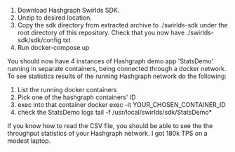 1. Download Hashgraph Swirlds SDK.
2. Unzip to desired location.
3. Copy the sdk directory from extracted archive to ./swirlds-sdk under the root directory of this repository. Check that you now have ./swirlds-sdk/sdk/config.txt
4. Run docker-compose up

You should now have 4 instances of Hashgraph demo app 'StatsDemo' running in separate containers, being connected through a docker network.
To see statistics results of the running Hashgraph network do the following:

1. List the running docker containers
2. Pick one of the hashgraph containers' ID
3. exec into that container
docker exec -it YOUR_CHOSEN_CONTAINER_ID
4. check the StatsDemo logs
tail -f /usr/local/swirlds/sdk/StatsDemo*

If you know how to read the CSV file, you should be able to see the the throughput statistics of your Hashgraph network. I got 180k TPS on a modest laptop.
